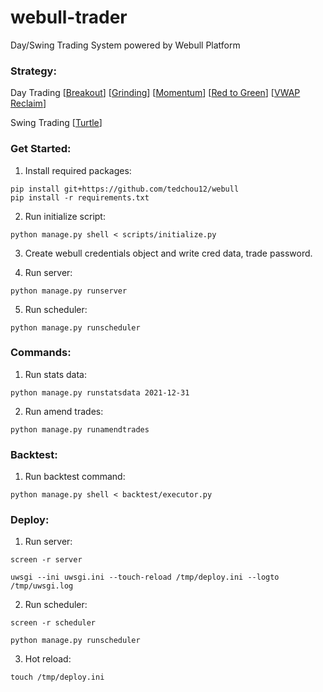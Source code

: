 # webull-trader

Day/Swing Trading System powered by Webull Platform

### Strategy:

Day Trading [[Breakout](https://github.com/quanturtleteam/webull-trader/blob/main/trading/day_breakout.py)] [[Grinding](https://github.com/quanturtleteam/webull-trader/blob/main/trading/day_grinding_largecap.py)] [[Momentum](https://github.com/quanturtleteam/webull-trader/blob/main/trading/day_momo.py)] [[Red to Green](https://github.com/quanturtleteam/webull-trader/blob/main/trading/day_redgreen.py)] [[VWAP Reclaim](https://github.com/quanturtleteam/webull-trader/blob/main/trading/day_vwap_largecap.py)]

Swing Trading [[Turtle](https://github.com/quanturtleteam/webull-trader/blob/main/trading/swing_turtle.py)]

### Get Started:

1. Install required packages:

```
pip install git+https://github.com/tedchou12/webull
pip install -r requirements.txt
```

2. Run initialize script:

```
python manage.py shell < scripts/initialize.py
```

3. Create webull credentials object and write cred data, trade password.

4. Run server:

```
python manage.py runserver
```

5. Run scheduler:

```
python manage.py runscheduler
```

### Commands:

1. Run stats data:

```
python manage.py runstatsdata 2021-12-31
```

2. Run amend trades:

```
python manage.py runamendtrades
```

### Backtest:

1. Run backtest command:

```
python manage.py shell < backtest/executor.py
```

### Deploy:

1. Run server:

```
screen -r server
```
```
uwsgi --ini uwsgi.ini --touch-reload /tmp/deploy.ini --logto /tmp/uwsgi.log
```

2. Run scheduler:

```
screen -r scheduler
```
```
python manage.py runscheduler
```

3. Hot reload:

```
touch /tmp/deploy.ini
```
